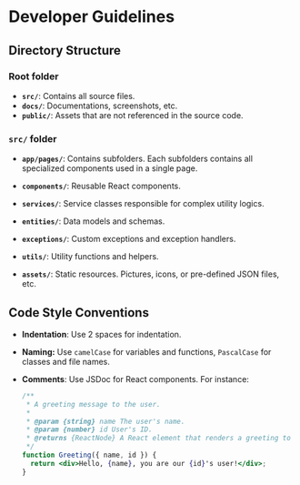 # Developer Guidelines

## Directory Structure

### Root folder

- **`src/`**: Contains all source files.
- **`docs/`**: Documentations, screenshots, etc.
- **`public/`**: Assets that are not referenced in the source code.

### `src/` folder

- **`app/pages/`**: Contains subfolders. Each subfolders contains all specialized components used in a single page.
- **`components/`**: Reusable React components.

- **`services/`**: Service classes responsible for complex utility logics.
- **`entities/`**: Data models and schemas.
- **`exceptions/`**: Custom exceptions and exception handlers.
- **`utils/`**: Utility functions and helpers.
- **`assets/`**: Static resources. Pictures, icons, or pre-defined JSON files, etc.

## Code Style Conventions

- **Indentation**: Use 2 spaces for indentation.

- **Naming:** Use `camelCase` for variables and functions, `PascalCase` for classes and file names.

- **Comments**: Use JSDoc for React components. For instance:

  ```jsx
  /**
   * A greeting message to the user.
   *
   * @param {string} name The user's name.
   * @param {number} id User's ID.
   * @returns {ReactNode} A React element that renders a greeting to the user.
   */
  function Greeting({ name, id }) {
    return <div>Hello, {name}, you are our {id}'s user!</div>;
  }
  ```

  